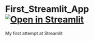 # First_Streamlit_App [![Open in Streamlit](https://static.streamlit.io/badges/streamlit_badge_black_white.svg)](https://share.streamlit.io/es42289/first_streamlit_app/main/double.py)
My first attempt at Streamlit
